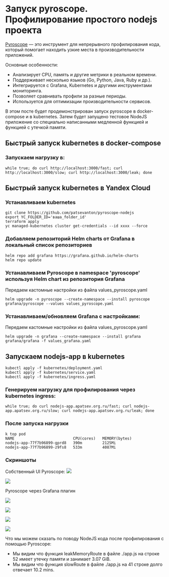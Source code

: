 # Запуск pyroscope. Профилирование простого nodejs проекта

[Pyroscope](https://github.com/grafana/pyroscope) — это инструмент для непрерывного профилирования кода, который помогает находить узкие места в производительности приложений.

Основные особенности:
- Анализирует CPU, память и другие метрики в реальном времени.
- Поддерживает несколько языков (Go, Python, Java, Ruby и др.).
- Интегрируется с Grafana, Kubernetes и другими инструментами мониторинга.
- Позволяет сравнивать профили за разные периоды.
- Используется для оптимизации производительности сервисов.

В этом посте будет продемонстрирован запуск pyroscope в docker-compose и в kubernetes.
Затем будет запущено тестовое NodeJS приложение со специально написанными медленной функцией и функцией с утечкой памяти.  

## Быстрый запуск kubernetes в docker-compose
### Запускаем нагрузку в:
```shell
while true; do curl http://localhost:3000/fast; curl http://localhost:3000/slow; curl http://localhost:3000/leak; done
```

## Быстрый запуск kubernetes в Yandex Cloud
### Устанавливаем kubernetes
```shell
git clone https://github.com/patsevanton/pyroscope-nodejs
export YC_FOLDER_ID='ваша_folder_id'
terraform apply
yc managed-kubernetes cluster get-credentials --id xxxx --force
```

### Добавляем репозиторий Helm charts от Grafana в локальный список репозиториев
```shell
helm repo add grafana https://grafana.github.io/helm-charts
helm repo update
```

### Устанавливаем Pyroscope в namespace 'pyroscope' используя Helm chart из репозитория Grafana
Передаем кастомные настройки из файла values_pyroscope.yaml
```shell
helm upgrade -n pyroscope --create-namespace --install pyroscope grafana/pyroscope --values values_pyroscope.yaml
```

### Устанавливаем/обновляем Grafana с настройками:
Передаем кастомные настройки из файла values_pyroscope.yaml
```shell
helm upgrade -n grafana --create-namespace --install grafana grafana/grafana -f values_grafana.yaml
```

## Запускаем nodejs-app в kubernetes
```shell
kubectl apply -f kubernetes/deployment.yaml
kubectl apply -f kubernetes/service.yaml
kubectl apply -f kubernetes/ingress.yaml
```

### Генерируем нагрузку для профилирования через kubernetes ingress:
```shell
while true; do curl nodejs-app.apatsev.org.ru/fast; curl nodejs-app.apatsev.org.ru/slow; curl nodejs-app.apatsev.org.ru/leak; done
```

### После запуска нагрузки
```shell
k top pod
NAME                          CPU(cores)   MEMORY(bytes)   
nodejs-app-77f7b96899-gprd8   390m         2125Mi          
nodejs-app-77f7b96899-z9fs8   533m         4087Mi  
```

### Скриншоты
Собственный UI Pyroscope:
![](https://habrastorage.org/webt/u_/ef/j_/u_efj_yo8dmtyhoa7j4bf1eb7ey.png)

![](https://habrastorage.org/webt/r9/gd/39/r9gd39okzam_mdi2vkvysaewmqk.png)

Pyroscope через Grafana плагин

![](https://habrastorage.org/webt/hc/kf/2t/hckf2tdjt1u10idgqik6fvgs8ia.png)

![](https://habrastorage.org/webt/i6/86/ik/i686ike90fesciwfwz7qmwvnp_e.png)

![](https://habrastorage.org/webt/33/um/tj/33umtjat4zl3shoymvvd24waegm.png)

![](https://habrastorage.org/webt/i4/fw/w8/i4fww8n1wahrupf0wf3bcssut5y.png)

Что мы можем сказать по поводу NodeJS кода после профилирования с помощью Pyroscope:
- Мы видим что функция leakMemoryRoute в файле ./app.js на строке 52 имеет утечку памяти и занимает 3.07 GiB.
- Мы видим что функция slowRoute в файле ./app.js на 41 строке долго отвечает 10.2 mins.
